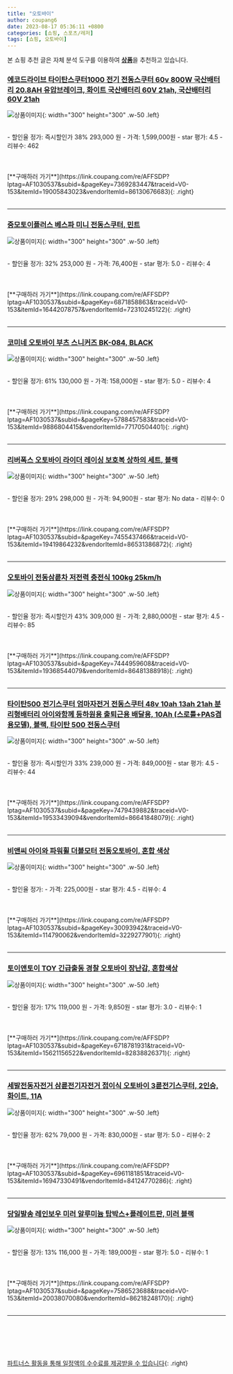 ```yaml
---
title: "오토바이"
author: coupang6
date: 2023-08-17 05:36:11 +0800
categories: [쇼핑, 스포츠/레저]
tags: [쇼핑, 오토바이]
---
```


본 쇼핑 추천 글은 자체 분석 도구를 이용하여 [**상품**](https://link.coupang.com/a/bao1ui)을 추천하고 있습니다.

### [에코드라이브 타이탄스쿠터1000 전기 전동스쿠터 60v 800W 국산배터리 20.8AH 유압브레이크, 화이트 국산배터리 60V 21ah, 국산배터리 60V 21ah](https://link.coupang.com/re/AFFSDP?lptag=AF1030537&subid=&pageKey=7369283447&traceid=V0-153&itemId=19005843023&vendorItemId=86130676683)

![상품이미지](https://thumbnail6.coupangcdn.com/thumbnails/remote/230x230ex/image/vendor_inventory/2d24/c7859d846144fc84c16097700e744143162676f4b9bbf91d42a226b33541.jpg){: width="300" height="300" .w-50 .left}


<br>
- 할인율 정가: 즉시할인가 38%  293,000   원
- 가격: 1,599,000원
- star 평가: 4.5
- 리뷰수: 462
<br>
<br>
<br>
<br>
[**구매하러 가기**](https://link.coupang.com/re/AFFSDP?lptag=AF1030537&subid=&pageKey=7369283447&traceid=V0-153&itemId=19005843023&vendorItemId=86130676683){: .right}
<br>
<br>

---

### [중모토이플러스 베스파 미니 전동스쿠터, 민트](https://link.coupang.com/re/AFFSDP?lptag=AF1030537&subid=&pageKey=6871858863&traceid=V0-153&itemId=16442078757&vendorItemId=72310245122)

![상품이미지](https://thumbnail10.coupangcdn.com/thumbnails/remote/230x230ex/image/vendor_inventory/68e2/0872afecedb3fd6929069ce36e0c68a52ab04af85e29ba57f74e59226a77.jpg){: width="300" height="300" .w-50 .left}


<br>
- 할인율 정가: 32%  253,000   원
- 가격: 76,400원
- star 평가: 5.0
- 리뷰수: 4
<br>
<br>
<br>
<br>
[**구매하러 가기**](https://link.coupang.com/re/AFFSDP?lptag=AF1030537&subid=&pageKey=6871858863&traceid=V0-153&itemId=16442078757&vendorItemId=72310245122){: .right}
<br>
<br>

---

### [코미네 오토바이 부츠 스니커즈 BK-084, BLACK](https://link.coupang.com/re/AFFSDP?lptag=AF1030537&subid=&pageKey=5788457583&traceid=V0-153&itemId=9886804415&vendorItemId=77170504401)

![상품이미지](https://thumbnail8.coupangcdn.com/thumbnails/remote/230x230ex/image/rs_quotation_api/1hywngq4/ede9cf55cc4540ceab80ce19a4b753be.jpg){: width="300" height="300" .w-50 .left}


<br>
- 할인율 정가: 61%  130,000   원
- 가격: 158,000원
- star 평가: 5.0
- 리뷰수: 4
<br>
<br>
<br>
<br>
[**구매하러 가기**](https://link.coupang.com/re/AFFSDP?lptag=AF1030537&subid=&pageKey=5788457583&traceid=V0-153&itemId=9886804415&vendorItemId=77170504401){: .right}
<br>
<br>

---

### [리버폭스 오토바이 라이더 레이싱 보호복 상하의 세트, 블랙](https://link.coupang.com/re/AFFSDP?lptag=AF1030537&subid=&pageKey=7455437466&traceid=V0-153&itemId=19419864232&vendorItemId=86531386872)

![상품이미지](https://thumbnail9.coupangcdn.com/thumbnails/remote/230x230ex/image/retail/images/2023/07/10/9/4/561038e6-1f03-4636-a380-9962d9843246.jpg){: width="300" height="300" .w-50 .left}


<br>
- 할인율 정가: 29%  298,000   원
- 가격: 94,900원
- star 평가: No data
- 리뷰수: 0
<br>
<br>
<br>
<br>
[**구매하러 가기**](https://link.coupang.com/re/AFFSDP?lptag=AF1030537&subid=&pageKey=7455437466&traceid=V0-153&itemId=19419864232&vendorItemId=86531386872){: .right}
<br>
<br>

---

### [오토바이 전동삼륜차 저전력 충전식 100kg 25km/h](https://link.coupang.com/re/AFFSDP?lptag=AF1030537&subid=&pageKey=7444959608&traceid=V0-153&itemId=19368544079&vendorItemId=86481388918)

![상품이미지](https://thumbnail6.coupangcdn.com/thumbnails/remote/230x230ex/image/vendor_inventory/3c09/20bca84b209cf6c3f8feec9e94aec24f1f66184b299bcab15d62ada70c0f.jpg){: width="300" height="300" .w-50 .left}


<br>
- 할인율 정가: 즉시할인가 43%  309,000   원
- 가격: 2,880,000원
- star 평가: 4.5
- 리뷰수: 85
<br>
<br>
<br>
<br>
[**구매하러 가기**](https://link.coupang.com/re/AFFSDP?lptag=AF1030537&subid=&pageKey=7444959608&traceid=V0-153&itemId=19368544079&vendorItemId=86481388918){: .right}
<br>
<br>

---

### [타이탄500 전기스쿠터 엄마자전거 전동스쿠터 48v 10ah 13ah 21ah 분리형배터리 아이와함께 등하원용 출퇴근용 배달용, 10Ah (스로틀+PAS겸용모델), 블랙, 타이탄 500 전동스쿠터](https://link.coupang.com/re/AFFSDP?lptag=AF1030537&subid=&pageKey=7479439882&traceid=V0-153&itemId=19533439094&vendorItemId=86641848079)

![상품이미지](https://thumbnail8.coupangcdn.com/thumbnails/remote/230x230ex/image/vendor_inventory/a783/cf794d2aaa3e95dfe8367cef85a5b7bc1f4693c5c1a8d48f64de0212f11b.jpg){: width="300" height="300" .w-50 .left}


<br>
- 할인율 정가: 즉시할인가 33%  239,000   원
- 가격: 849,000원
- star 평가: 4.5
- 리뷰수: 44
<br>
<br>
<br>
<br>
[**구매하러 가기**](https://link.coupang.com/re/AFFSDP?lptag=AF1030537&subid=&pageKey=7479439882&traceid=V0-153&itemId=19533439094&vendorItemId=86641848079){: .right}
<br>
<br>

---

### [비앤씨 아이와 파워휠 더블모터 전동오토바이, 혼합 색상](https://link.coupang.com/re/AFFSDP?lptag=AF1030537&subid=&pageKey=30093942&traceid=V0-153&itemId=114790062&vendorItemId=3229277901)

![상품이미지](https://thumbnail8.coupangcdn.com/thumbnails/remote/230x230ex/image/retail/images/7774097143184185-9e9b387a-f12e-478b-ae9e-21f3f061363f.jpg){: width="300" height="300" .w-50 .left}


<br>
- 할인율 정가: 
- 가격: 225,000원
- star 평가: 4.5
- 리뷰수: 4
<br>
<br>
<br>
<br>
[**구매하러 가기**](https://link.coupang.com/re/AFFSDP?lptag=AF1030537&subid=&pageKey=30093942&traceid=V0-153&itemId=114790062&vendorItemId=3229277901){: .right}
<br>
<br>

---

### [토이앤토이 TOY 긴급출동 경찰 오토바이 장난감, 혼합색상](https://link.coupang.com/re/AFFSDP?lptag=AF1030537&subid=&pageKey=6718781931&traceid=V0-153&itemId=15621156522&vendorItemId=82838826371)

![상품이미지](https://thumbnail9.coupangcdn.com/thumbnails/remote/230x230ex/image/retail/images/2022/08/19/17/8/c48d807c-9ea0-4efa-bf42-80c67162c00c.jpg){: width="300" height="300" .w-50 .left}


<br>
- 할인율 정가: 17%  119,000   원
- 가격: 9,850원
- star 평가: 3.0
- 리뷰수: 1
<br>
<br>
<br>
<br>
[**구매하러 가기**](https://link.coupang.com/re/AFFSDP?lptag=AF1030537&subid=&pageKey=6718781931&traceid=V0-153&itemId=15621156522&vendorItemId=82838826371){: .right}
<br>
<br>

---

### [세발전동자전거 삼륜전기자전거 접이식 오토바이 3륜전기스쿠터, 2인승, 화이트, 11A](https://link.coupang.com/re/AFFSDP?lptag=AF1030537&subid=&pageKey=6961181851&traceid=V0-153&itemId=16947330491&vendorItemId=84124770286)

![상품이미지](https://thumbnail7.coupangcdn.com/thumbnails/remote/230x230ex/image/vendor_inventory/ef27/1a4214454b94159eb650b8977c1c20c96029611cbfa4f410d2cd8023e5af.jpg){: width="300" height="300" .w-50 .left}


<br>
- 할인율 정가: 62%  79,000   원
- 가격: 830,000원
- star 평가: 5.0
- 리뷰수: 2
<br>
<br>
<br>
<br>
[**구매하러 가기**](https://link.coupang.com/re/AFFSDP?lptag=AF1030537&subid=&pageKey=6961181851&traceid=V0-153&itemId=16947330491&vendorItemId=84124770286){: .right}
<br>
<br>

---

### [당일발송 레인보우 미러 알루미늄 탑박스+플레이트판, 미러 블랙](https://link.coupang.com/re/AFFSDP?lptag=AF1030537&subid=&pageKey=7586523688&traceid=V0-153&itemId=20038070080&vendorItemId=86218248170)

![상품이미지](https://thumbnail10.coupangcdn.com/thumbnails/remote/230x230ex/image/vendor_inventory/bf8f/c865fcd901fd438c5d9aadc783fe479c600dc2a14379f74fc6d70216b4d4.jpg){: width="300" height="300" .w-50 .left}


<br>
- 할인율 정가: 13%  116,000   원
- 가격: 189,000원
- star 평가: 5.0
- 리뷰수: 1
<br>
<br>
<br>
<br>
[**구매하러 가기**](https://link.coupang.com/re/AFFSDP?lptag=AF1030537&subid=&pageKey=7586523688&traceid=V0-153&itemId=20038070080&vendorItemId=86218248170){: .right}
<br>
<br>

---
<br><br><br><br><br> [파트너스 활동을 통해 일정액의 수수료를 제공받을 수 있습니다](https://link.coupang.com/a/bao1ui){: .right}